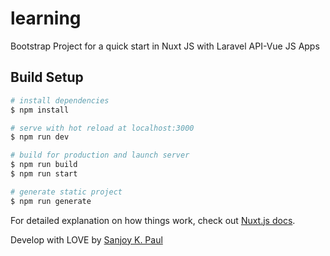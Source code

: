 # learning

Bootstrap Project for a quick start in Nuxt JS with Laravel API-Vue JS Apps

## Build Setup

```bash
# install dependencies
$ npm install

# serve with hot reload at localhost:3000
$ npm run dev

# build for production and launch server
$ npm run build
$ npm run start

# generate static project
$ npm run generate
```

For detailed explanation on how things work, check out [Nuxt.js docs](https://nuxtjs.org).

Develop with LOVE by [Sanjoy K. Paul](//SanjoyPaul.com)
